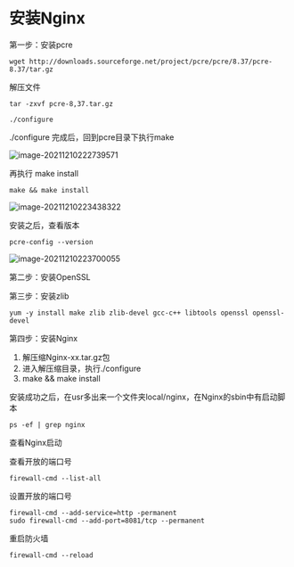 # 安装Nginx

第一步：安装pcre

```shell
wget http://downloads.sourceforge.net/project/pcre/pcre/8.37/pcre-8.37/tar.gz
```

解压文件

```shell
tar -zxvf pcre-8,37.tar.gz
```



```shell
./configure
```

./configure 完成后，回到pcre目录下执行make

![image-20211210222739571](C:\Users\26442\AppData\Roaming\Typora\typora-user-images\image-20211210222739571.png)

再执行 make install

```shell
make && make install
```

![image-20211210223438322](C:\Users\26442\AppData\Roaming\Typora\typora-user-images\image-20211210223438322.png)

安装之后，查看版本

```shell
pcre-config --version
```

![image-20211210223700055](C:\Users\26442\AppData\Roaming\Typora\typora-user-images\image-20211210223700055.png)

第二步：安装OpenSSL

第三步：安装zlib

```shell
yum -y install make zlib zlib-devel gcc-c++ libtools openssl openssl-devel
```

第四步：安装Nginx

1. 解压缩Nginx-xx.tar.gz包
2. 进入解压缩目录，执行./configure
3. make && make install

安装成功之后，在usr多出来一个文件夹local/nginx，在Nginx的sbin中有启动脚本

```shell
ps -ef | grep nginx
```

查看Nginx启动

查看开放的端口号

```shell
firewall-cmd --list-all
```

设置开放的端口号

```shell
firewall-cmd --add-service=http -permanent
sudo firewall-cmd --add-port=8081/tcp --permanent
```

重启防火墙

```shell
firewall-cmd --reload
```







